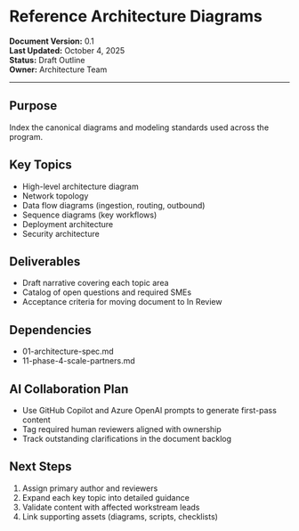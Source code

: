 # Reference Architecture Diagrams

**Document Version:** 0.1  
**Last Updated:** October 4, 2025  
**Status:** Draft Outline  
**Owner:** Architecture Team

---

## Purpose

Index the canonical diagrams and modeling standards used across the program.

## Key Topics

- High-level architecture diagram
- Network topology
- Data flow diagrams (ingestion, routing, outbound)
- Sequence diagrams (key workflows)
- Deployment architecture
- Security architecture

## Deliverables

- Draft narrative covering each topic area
- Catalog of open questions and required SMEs
- Acceptance criteria for moving document to In Review

## Dependencies

- 01-architecture-spec.md
- 11-phase-4-scale-partners.md

## AI Collaboration Plan

- Use GitHub Copilot and Azure OpenAI prompts to generate first-pass content
- Tag required human reviewers aligned with ownership
- Track outstanding clarifications in the document backlog

## Next Steps

1. Assign primary author and reviewers
2. Expand each key topic into detailed guidance
3. Validate content with affected workstream leads
4. Link supporting assets (diagrams, scripts, checklists)
